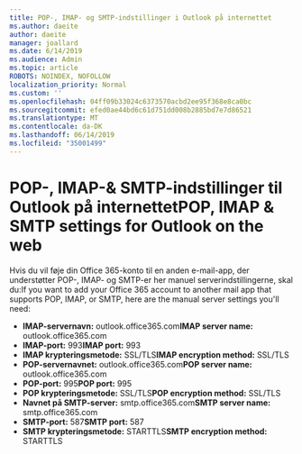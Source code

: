 ```yaml
---
title: POP-, IMAP- og SMTP-indstillinger i Outlook på internettet
ms.author: daeite
author: daeite
manager: joallard
ms.date: 6/14/2019
ms.audience: Admin
ms.topic: article
ROBOTS: NOINDEX, NOFOLLOW
localization_priority: Normal
ms.custom: ''
ms.openlocfilehash: 04ff09b33024c6373570acbd2ee95f368e8ca0bc
ms.sourcegitcommit: efed0ae44bd6c61d751dd008b2885bd7e7d86521
ms.translationtype: MT
ms.contentlocale: da-DK
ms.lasthandoff: 06/14/2019
ms.locfileid: "35001499"
---
```

# <a name="pop-imap--smtp-settings-for-outlook-on-the-web"></a><span data-ttu-id="2f922-102">POP-, IMAP-& SMTP-indstillinger til Outlook på internettet</span><span class="sxs-lookup"><span data-stu-id="2f922-102">POP, IMAP & SMTP settings for Outlook on the web</span></span>

<span data-ttu-id="2f922-103">Hvis du vil føje din Office 365-konto til en anden e-mail-app, der understøtter POP-, IMAP- og SMTP-er her manuel serverindstillingerne, skal du:</span><span class="sxs-lookup"><span data-stu-id="2f922-103">If you want to add your Office 365 account to another mail app that supports POP, IMAP, or SMTP, here are the manual server settings you'll need:</span></span>
  
- <span data-ttu-id="2f922-104">**IMAP-servernavn:** outlook.office365.com</span><span class="sxs-lookup"><span data-stu-id="2f922-104">**IMAP server name:** outlook.office365.com</span></span>
- <span data-ttu-id="2f922-105">**IMAP-port:** 993</span><span class="sxs-lookup"><span data-stu-id="2f922-105">**IMAP port:** 993</span></span>
- <span data-ttu-id="2f922-106">**IMAP krypteringsmetode:** SSL/TLS</span><span class="sxs-lookup"><span data-stu-id="2f922-106">**IMAP encryption method:** SSL/TLS</span></span>
- <span data-ttu-id="2f922-107">**POP-servernavnet:** outlook.office365.com</span><span class="sxs-lookup"><span data-stu-id="2f922-107">**POP server name:** outlook.office365.com</span></span>  
- <span data-ttu-id="2f922-108">**POP-port:** 995</span><span class="sxs-lookup"><span data-stu-id="2f922-108">**POP port:** 995</span></span>  
- <span data-ttu-id="2f922-109">**POP krypteringsmetode:** SSL/TLS</span><span class="sxs-lookup"><span data-stu-id="2f922-109">**POP encryption method:** SSL/TLS</span></span>  
- <span data-ttu-id="2f922-110">**Navnet på SMTP-server:** smtp.office365.com</span><span class="sxs-lookup"><span data-stu-id="2f922-110">**SMTP server name:** smtp.office365.com</span></span>
- <span data-ttu-id="2f922-111">**SMTP-port:** 587</span><span class="sxs-lookup"><span data-stu-id="2f922-111">**SMTP port:** 587</span></span>
- <span data-ttu-id="2f922-112">**SMTP krypteringsmetode:** STARTTLS</span><span class="sxs-lookup"><span data-stu-id="2f922-112">**SMTP encryption method:** STARTTLS</span></span>